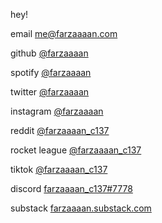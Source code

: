 hey!

email [me@farzaaaan.com](mailto:me@farzaaaan.com)

github [@farzaaaan](https://github.com/farzaaaan/)

spotify [@farzaaaan](https://open.spotify.com/user/farzaaaan)

twitter [@farzaaaan](https://twitter.com/farzaaaan)

instagram [@farzaaaan](https://instagram.com/farzaaaan)

reddit [@farzaaaan_c137](https://reddit.com/u/farzaaaan_c137)

rocket league [@farzaaaan_c137](https://www.google.com/teapot)

tiktok [@farzaaaan_c137](https://www.tiktok.com/@farzaaaan_c137)

discord [farzaaaan_c137#7778](https://discordapp.com/users/farzaaaan_c137#7778)

substack [farzaaaan.substack.com](https://farzaaaan.substack.com)

<!---
Farzaaaan/Farzaaaan is a ✨ special ✨ repository because its `README.md` (this file) appears on your GitHub profile.
You can click the Preview link to take a look at your changes.
--->
